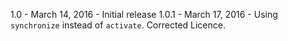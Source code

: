 1.0   - March 14, 2016 - Initial release
1.0.1 - March 17, 2016 - Using `synchronize` instead of `activate`. Corrected Licence.
